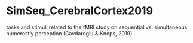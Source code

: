 # SimSeq_CerebralCortex2019
tasks and stimuli related to the fMRI study on sequential vs. simultaneous numerostiy perception (Cavdaroglu &amp; Knops, 2019)
